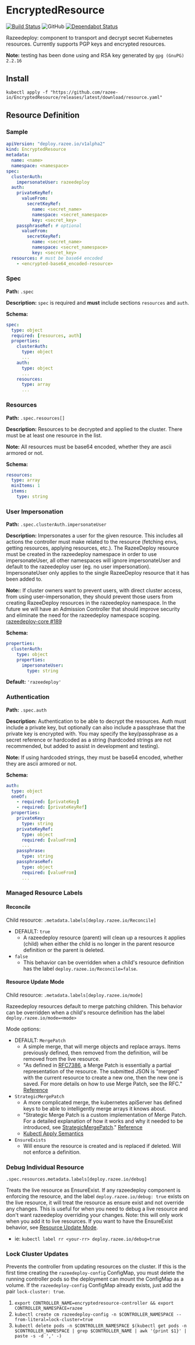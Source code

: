 # EncryptedResource

[![Build Status](https://travis-ci.com/razee-io/EncryptedResource.svg?branch=master)](https://travis-ci.com/razee-io/EncryptedResource)
![GitHub](https://img.shields.io/github/license/razee-io/EncryptedResource.svg?color=success)
[![Dependabot Status](https://api.dependabot.com/badges/status?host=github&repo=razee-io/EncryptedResource)](https://dependabot.com)

Razeedeploy: component to transport and decrypt secret Kubernetes resources. Currently
supports PGP keys and encrypted resources.

**Note:** testing has been done using and RSA key generated by `gpg (GnuPG) 2.2.16`

## Install

```shell
kubectl apply -f "https://github.com/razee-io/EncryptedResource/releases/latest/download/resource.yaml"
```

## Resource Definition

### Sample

```yaml
apiVersion: "deploy.razee.io/v1alpha2"
kind: EncryptedResource
metadata:
  name: <name>
  namespace: <namespace>
spec:
  clusterAuth:
    impersonateUser: razeedeploy
  auth:
    privateKeyRef:
      valueFrom:
        secretKeyRef:
          name: <secret_name>
          namespace: <secret_namespace>
          key: <secret_key>
    passphraseRef: # optional
      valueFrom:
        secretKeyRef:
          name: <secret_name>
          namespace: <secret_namespace>
          key: <secret_key>
  resources: # must be base64 encoded
    - <encrypted-base64_encoded-resource>
```

### Spec

**Path:** `.spec`

**Description:** `spec` is required and **must** include sections `resources`
and `auth`.

**Schema:**

```yaml
spec:
  type: object
  required: [resources, auth]
  properties:
    clusterAuth:
      type: object
      ...
    auth:
      type: object
      ...
    resources:
      type: array
      ...
```

### Resources

**Path:** `.spec.resources[]`

**Description:** Resources to be decrypted and applied to the cluster. There must
be at least one resource in the list.

**Note:** All resources must be base64 encoded, whether they are ascii armored
or not.

**Schema:**

```yaml
resources:
  type: array
  minItems: 1
  items:
    type: string
```

### User Impersonation

**Path:** `.spec.clusterAuth.impersonateUser`

**Description:** Impersonates a user for the given resource. This includes all
actions the controller must make related to the resource (fetching envs, getting
resources, applying resources, etc.). The RazeeDeploy resource must be created in
the razeedeploy namespace in order to use impersonateUser, all other namespaces
will ignore impersonateUser and default to the razeedeploy user (eg. no user impersonation).
ImpersonateUser only applies to the single RazeeDeploy resource that it has been
added to.

**Note:**: If cluster owners want to prevent users, with direct cluster access, from
using user-impersonation, they should prevent those users from creating RazeeDeploy
resources in the razeedeploy namespace. In the future we will have an Admission
Controller that should improve security and eliminate the need for the razeedeploy
namespace scoping. [razeedeploy-core #189](https://github.com/razee-io/razeedeploy-core/issues/189)

**Schema:**

```yaml
properties:
  clusterAuth:
    type: object
    properties:
      impersonateUser:
        type: string
```

**Default:** `'razeedeploy'`

### Authentication

**Path:** `.spec.auth`

**Description:** Authentication to be able to decrypt the resources. Auth must
include a private key, but optionally can also include a passphrase that the private
key is encrypted with. You may specify the key/passphrase as a secret reference
or hardcoded as a string (hardcoded strings are not recommended, but added to
assist in development and testing).

**Note:** If using hardcoded strings, they must be base64 encoded, whether they
are ascii armored or not.

**Schema:**

```yaml
auth:
  type: object
  oneOf:
    - required: [privateKey]
    - required: [privateKeyRef]
  properties:
    privateKey:
      type: string
    privateKeyRef:
      type: object
      required: [valueFrom]
      ...
    passphrase:
      type: string
    passphraseRef:
      type: object
      required: [valueFrom]
      ...
```

### Managed Resource Labels

#### Reconcile

Child resource: `.metadata.labels[deploy.razee.io/Reconcile]`

- DEFAULT: `true`
  - A razeedeploy resource (parent) will clean up a resources it applies (child)
when either the child is no longer in the parent resource definition or the
parent is deleted.
- `false`
  - This behavior can be overridden when a child's resource definition has
the label `deploy.razee.io/Reconcile=false`.

#### Resource Update Mode

Child resource: `.metadata.labels[deploy.razee.io/mode]`

Razeedeploy resources default to merge patching children. This behavior can be
overridden when a child's resource definition has the label
`deploy.razee.io/mode=<mode>`

Mode options:

- DEFAULT: `MergePatch`
  - A simple merge, that will merge objects and replace arrays. Items previously
  defined, then removed from the definition, will be removed from the live resource.
  - "As defined in [RFC7386](https://tools.ietf.org/html/rfc7386), a Merge Patch
  is essentially a partial representation of the resource. The submitted JSON is
  "merged" with the current resource to create a new one, then the new one is
  saved. For more details on how to use Merge Patch, see the RFC." [Reference](https://github.com/kubernetes/community/blob/master/contributors/devel/sig-architecture/api-conventions.md#patch-operations)
- `StrategicMergePatch`
  - A more complicated merge, the kubernetes apiServer has defined keys to be
  able to intelligently merge arrays it knows about.
  - "Strategic Merge Patch is a custom implementation of Merge Patch. For a
  detailed explanation of how it works and why it needed to be introduced, see
  [StrategicMergePatch](https://github.com/kubernetes/community/blob/master/contributors/devel/sig-api-machinery/strategic-merge-patch.md)."
  [Reference](https://github.com/kubernetes/community/blob/master/contributors/devel/sig-architecture/api-conventions.md#patch-operations)
  - [Kubectl Apply Semantics](https://kubectl.docs.kubernetes.io/pages/app_management/field_merge_semantics.html)
- `EnsureExists`
  - Will ensure the resource is created and is replaced if deleted. Will not
  enforce a definition.

### Debug Individual Resource

`.spec.resources.metadata.labels[deploy.razee.io/debug]`

Treats the live resource as EnsureExist. If any razeedeploy component is enforcing
the resource, and the label `deploy.razee.io/debug: true` exists on the live
resource, it will treat the resource as ensure exist and not override any changes.
This is useful for when you need to debug a live resource and don't want razeedeploy
overriding your changes. Note: this will only work when you add it to live resources.
If you want to have the EnsureExist behavior, see [Resource Update Mode](#Resource-Update-Mode).

- ie: `kubectl label rr <your-rr> deploy.razee.io/debug=true`

### Lock Cluster Updates

Prevents the controller from updating resources on the cluster. If this is the
first time creating the `razeedeploy-config` ConfigMap, you must delete the running
controller pods so the deployment can mount the ConfigMap as a volume. If the
`razeedeploy-config` ConfigMap already exists, just add the pair `lock-cluster: true`.

1. `export CONTROLLER_NAME=encryptedresource-controller && export CONTROLLER_NAMESPACE=razee`
1. `kubectl create cm razeedeploy-config -n $CONTROLLER_NAMESPACE --from-literal=lock-cluster=true`
1. `kubectl delete pods -n $CONTROLLER_NAMESPACE $(kubectl get pods -n $CONTROLLER_NAMESPACE
 | grep $CONTROLLER_NAME | awk '{print $1}' | paste -s -d ',' -)`
